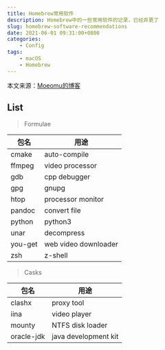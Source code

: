 ```yaml
---
title: Homebrew常用软件
description: Homebrew中的一些常用软件的记录，已经弃更了
slug: homebrew-software-recommendations
date: 2021-06-01 09:31:00+0800
categories:
    - Config
tags:
    - macOS
    - Homebrew
---
```


本文来源：[Moeomu的博客](/p/homebrew-software-recommendations/)

## List

> Formulae

| 包名 | 用途 |
|-|-|
| cmake | auto-compile |
| ffmpeg | video processor |
| gdb | cpp debugger |
| gpg | gnupg |
| htop | processor monitor |
| pandoc | convert file |
| python | python3 |
| unar | decompress |
| you-get | web video downloader |
| zsh | z-shell |

> Casks

| 包名 | 用途 |
|-|-|
| clashx | proxy tool |
| iina | video player |
| mounty | NTFS disk loader |
| oracle-jdk | java development kit |

